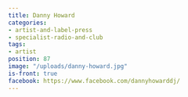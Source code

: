 ```yaml
---
title: Danny Howard
categories:
- artist-and-label-press
- specialist-radio-and-club
tags:
- artist
position: 87
image: "/uploads/danny-howard.jpg"
is-front: true
facebook: https://www.facebook.com/dannyhowarddj/
---
```



